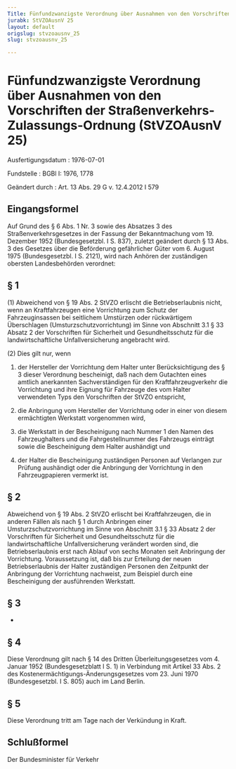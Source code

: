 ```yaml
---
Title: Fünfundzwanzigste Verordnung über Ausnahmen von den Vorschriften der Straßenverkehrs-Zulassungs-Ordnung
jurabk: StVZOAusnV 25
layout: default
origslug: stvzoausnv_25
slug: stvzoausnv_25

---
```


# Fünfundzwanzigste Verordnung über Ausnahmen von den Vorschriften der Straßenverkehrs-Zulassungs-Ordnung (StVZOAusnV 25)

Ausfertigungsdatum
:   1976-07-01

Fundstelle
:   BGBl I: 1976, 1778

Geändert durch
:   Art. 13 Abs. 29 G v. 12.4.2012 I 579


## Eingangsformel

Auf Grund des § 6 Abs. 1 Nr. 3 sowie des Absatzes 3 des
Straßenverkehrsgesetzes in der Fassung der Bekanntmachung vom 19.
Dezember 1952 (Bundesgesetzbl. I S. 837), zuletzt geändert durch § 13
Abs. 3 des Gesetzes über die Beförderung gefährlicher Güter vom 6.
August 1975 (Bundesgesetzbl. I S. 2121), wird nach Anhören der
zuständigen obersten Landesbehörden verordnet:


## § 1

(1) Abweichend von § 19 Abs. 2 StVZO erlischt die Betriebserlaubnis
nicht, wenn an Kraftfahrzeugen eine Vorrichtung zum Schutz der
Fahrzeuginsassen bei seitlichem Umstürzen oder rückwärtigem
Überschlagen (Umsturzschutzvorrichtung) im Sinne von Abschnitt 3.1 §
33 Absatz 2 der Vorschriften für Sicherheit und Gesundheitsschutz für
die landwirtschaftliche Unfallversicherung angebracht wird.

(2) Dies gilt nur, wenn

1.  der Hersteller der Vorrichtung dem Halter unter Berücksichtigung des §
    3 dieser Verordnung bescheinigt, daß nach dem Gutachten eines amtlich
    anerkannten Sachverständigen für den Kraftfahrzeugverkehr die
    Vorrichtung und ihre Eignung für Fahrzeuge des vom Halter verwendeten
    Typs den Vorschriften der StVZO entspricht,


2.  die Anbringung vom Hersteller der Vorrichtung oder in einer von diesem
    ermächtigten Werkstatt vorgenommen wird,


3.  die Werkstatt in der Bescheinigung nach Nummer 1 den Namen des
    Fahrzeughalters und die Fahrgestellnummer des Fahrzeugs einträgt sowie
    die Bescheinigung dem Halter aushändigt und


4.  der Halter die Bescheinigung zuständigen Personen auf Verlangen zur
    Prüfung aushändigt oder die Anbringung der Vorrichtung in den
    Fahrzeugpapieren vermerkt ist.





## § 2

Abweichend von § 19 Abs. 2 StVZO erlischt bei Kraftfahrzeugen, die in
anderen Fällen als nach § 1 durch Anbringen einer
Umsturzschutzvorrichtung im Sinne von Abschnitt 3.1 § 33 Absatz 2 der
Vorschriften für Sicherheit und Gesundheitsschutz für die
landwirtschaftliche Unfallversicherung verändert worden sind, die
Betriebserlaubnis erst nach Ablauf von sechs Monaten seit Anbringung
der Vorrichtung. Voraussetzung ist, daß bis zur Erteilung der neuen
Betriebserlaubnis der Halter zuständigen Personen den Zeitpunkt der
Anbringung der Vorrichtung nachweist, zum Beispiel durch eine
Bescheinigung der ausführenden Werkstatt.


## § 3

-


## § 4

Diese Verordnung gilt nach § 14 des Dritten Überleitungsgesetzes vom
4\. Januar 1952 (Bundesgesetzblatt I S. 1) in Verbindung mit Artikel 33
Abs. 2 des Kostenermächtigungs-Änderungsgesetzes vom 23. Juni 1970
(Bundesgesetzbl. I S. 805) auch im Land Berlin.


## § 5

Diese Verordnung tritt am Tage nach der Verkündung in Kraft.


## Schlußformel

Der Bundesminister für Verkehr

